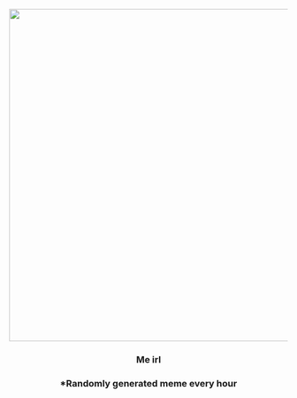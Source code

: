<p align="center">
        <img src="https://i.redd.it/fhn1fhrssie91.jpg" width="600" height="600">
        </p>
        <h3 align="center">Me irl</h3>
        <h3 align="center">*Randomly generated meme every hour</h3>
    
